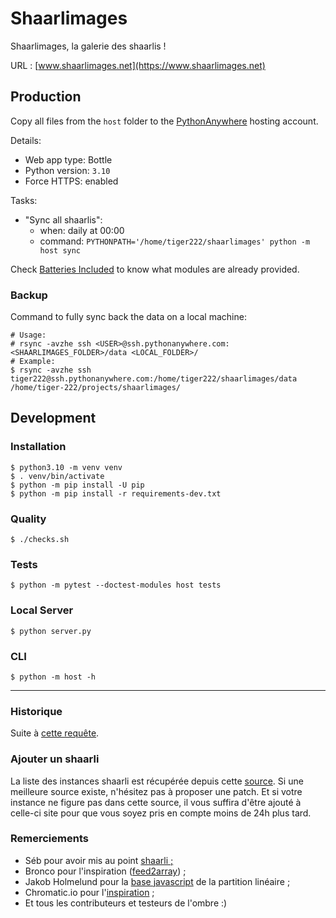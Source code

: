 # Shaarlimages

Shaarlimages, la galerie des shaarlis !

URL : [www.shaarlimages.net](https://www.shaarlimages.net)

## Production

Copy all files from the `host` folder to the [PythonAnywhere](https://www.pythonanywhere.com) hosting account.

Details:
- Web app type: Bottle
- Python version: `3.10`
- Force HTTPS: enabled

Tasks:
- "Sync all shaarlis":
  - when: daily at 00:00
  - command: `PYTHONPATH='/home/tiger222/shaarlimages' python -m host sync`

Check [Batteries Included](https://www.pythonanywhere.com/batteries_included/) to know what modules are already provided.

### Backup

Command to fully sync back the data on a local machine:

```console
# Usage:
# rsync -avzhe ssh <USER>@ssh.pythonanywhere.com:<SHAARLIMAGES_FOLDER>/data <LOCAL_FOLDER>/
# Example:
$ rsync -avzhe ssh tiger222@ssh.pythonanywhere.com:/home/tiger222/shaarlimages/data /home/tiger-222/projects/shaarlimages/
```

## Development

### Installation

```console
$ python3.10 -m venv venv
$ . venv/bin/activate
$ python -m pip install -U pip
$ python -m pip install -r requirements-dev.txt
```

### Quality

```console
$ ./checks.sh
```

### Tests

```console
$ python -m pytest --doctest-modules host tests
```

### Local Server

```console
$ python server.py
```

### CLI

```console
$ python -m host -h
```

---

### Historique

Suite à [cette requête](http://sebsauvage.net/paste/?b1176a415f9bbe17#CIT+sEj+1tsMW8IAWBipoVJiNBcgLt81Gm79rxuiVnU).  

### Ajouter un shaarli

La liste des instances shaarli est récupérée depuis cette [source](host/config.py#L17).
Si une meilleure source existe, n'hésitez pas à proposer une patch.
Et si votre instance ne figure pas dans cette source, il vous suffira d'être ajouté à celle-ci site pour que vous soyez pris en compte moins de 24h plus tard.

### Remerciements

- Séb pour avoir mis au point [shaarli ;](http://sebsauvage.net/wiki/doku.php?id=php:shaarli)  
- Bronco pour l'inspiration ([feed2array](http://www.warriordudimanche.net/article178/feed2array-obtenir-un-flux-rss-atom-sous-forme-de-tableau)) ;  
- Jakob Holmelund pour la [base javascript](https://github.com/jakobholmelund/fitpicsjs) de la partition linéaire ;  
- Chromatic.io pour l'[inspiration](http://www.chromatic.io/FQrLQsb) ;  
- Et tous les contributeurs et testeurs de l'ombre :)
